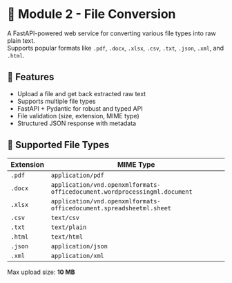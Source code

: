 # 📄 Module 2 - File Conversion

A FastAPI-powered web service for converting various file types into raw plain text.  
Supports popular formats like `.pdf`, `.docx`, `.xlsx`, `.csv`, `.txt`, `.json`, `.xml`, and `.html`.

## 🚀 Features

- Upload a file and get back extracted raw text
- Supports multiple file types
- FastAPI + Pydantic for robust and typed API
- File validation (size, extension, MIME type)
- Structured JSON response with metadata

## 🧠 Supported File Types

| Extension | MIME Type                                      |
|-----------|------------------------------------------------|
| `.pdf`    | `application/pdf`                              |
| `.docx`   | `application/vnd.openxmlformats-officedocument.wordprocessingml.document` |
| `.xlsx`   | `application/vnd.openxmlformats-officedocument.spreadsheetml.sheet` |
| `.csv`    | `text/csv`                                     |
| `.txt`    | `text/plain`                                   |
| `.html`   | `text/html`                                    |
| `.json`   | `application/json`                             |
| `.xml`    | `application/xml`                              |

Max upload size: **10 MB**
